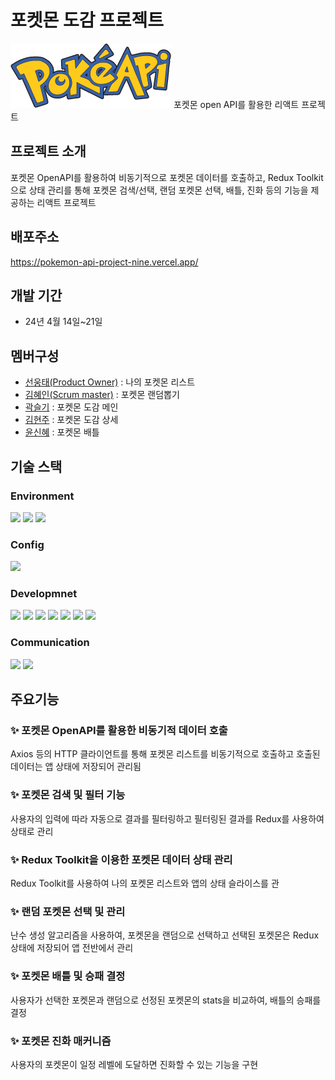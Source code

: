 # 포켓몬 도감 프로젝트
<img alt="PokéAPI" src="https://raw.githubusercontent.com/PokeAPI/media/master/logo/pokeapi_256.png">
포켓몬 open API를 활용한 리액트 프로젝트

## 프로젝트 소개
포켓몬 OpenAPI를 활용하여 비동기적으로 포켓몬 데이터를 호출하고, Redux Toolkit으로 상태 관리를 통해 포켓몬 검색/선택, 랜덤 포켓몬 선택, 배틀, 진화 등의 기능을 제공하는 리액트 프로젝트

## 배포주소
https://pokemon-api-project-nine.vercel.app/

## 개발 기간
- 24년 4월 14일~21일
  
## 멤버구성
- [선웅태(Product Owner)](https://github.com/moojaa) : 나의 포켓몬 리스트 
- [김혜인(Scrum master)](https://github.com/henny1105) : 포켓몬 랜덤뽑기
- [곽슬기](https://github.com/noel-vibe) : 포켓몬 도감 메인 
- [김현주](https://github.com/hyesom2) : 포켓몬 도감 상세
- [윤신혜](https://github.com/sinheyy) : 포켓몬 배틀
  
## 기술 스택
### Environment
<img src="https://img.shields.io/badge/Visual%20Studio-007ACC?style=for-the-badge&logo=visual-studio&logoColor=white"> <img src="https://img.shields.io/badge/git-F05032?style=for-the-badge&logo=git&logoColor=white"> <img src="https://img.shields.io/badge/github-181717?style=for-the-badge&logo=github&logoColor=white"> 

### Config
<img src="https://img.shields.io/badge/npm-CB3837?style=for-the-badge&logo=npm&logoColor=white">

### Developmnet 
<img src="https://img.shields.io/badge/html5-E34F26?style=for-the-badge&logo=html5&logoColor=white"> <img src="https://img.shields.io/badge/css-1572B6?style=for-the-badge&logo=css3&logoColor=white"> <img src="https://img.shields.io/badge/JavaScript-F7DF1E?style=for-the-badge&logo=javascript&logoColor=black">
 <img src="https://img.shields.io/badge/react-61DAFB?style=for-the-badge&logo=react&logoColor=black"> <img src="https://img.shields.io/badge/react%20query-FF0000?style=for-the-badge&logo=react-query&logoColor=white"> <img src="https://img.shields.io/badge/bootstrap-7952B3?style=for-the-badge&logo=bootstrap&logoColor=white"> <img src="https://img.shields.io/badge/redux-764ABC?style=for-the-badge&logo=redux&logoColor=white">

### Communication
<img src="https://img.shields.io/badge/Discord-5865F2?style=for-the-badge&logo=discord&logoColor=white"> <img src="https://img.shields.io/badge/KakaoTalk-FEE500?style=for-the-badge&logo=kakaotalk&logoColor=black">


## 주요기능
### ✨ 포켓몬 OpenAPI를 활용한 비동기적 데이터 호출
 Axios 등의 HTTP 클라이언트를 통해 포켓몬 리스트를 비동기적으로 호출하고 호출된 데이터는 앱 상태에 저장되어 관리됨

### ✨ 포켓몬 검색 및 필터 기능
사용자의 입력에 따라 자동으로 결과를 필터링하고 필터링된 결과를 Redux를 사용하여 상태로 관리

### ✨ Redux Toolkit을 이용한 포켓몬 데이터 상태 관리
Redux Toolkit를 사용하여 나의 포켓몬 리스트와 앱의 상태 슬라이스를 관

### ✨ 랜덤 포켓몬 선택 및 관리
난수 생성 알고리즘을 사용하여, 포켓몬을 랜덤으로 선택하고 선택된 포켓몬은 Redux 상태에 저장되어 앱 전반에서 관리

### ✨ 포켓몬 배틀 및 승패 결정
사용자가 선택한 포켓몬과 랜덤으로 선정된 포켓몬의 stats을 비교하여, 배틀의 승패를 결정

### ✨ 포켓몬 진화 매커니즘
사용자의 포켓몬이 일정 레벨에 도달하면 진화할 수 있는 기능을 구현


